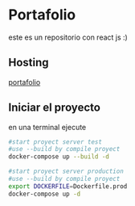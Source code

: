 # Portafolio
este es un repositorio con react js :)
## Hosting
[portafolio](https://al.coderatbest.com/)
## Iniciar el proyecto 
en una terminal ejecute

```bash
#start proyect server test
#use --build by compile proyect
docker-compose up --build -d
```

```bash
#start proyect server production
#use --build by compile proyect
export DOCKERFILE=Dockerfile.prod
docker-compose up -d
```
